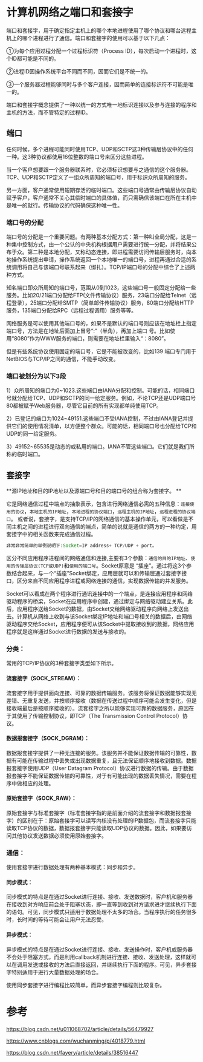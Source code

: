 # 计算机网络之端口和套接字

端口和套接字，用于确定指定主机上的哪个本地进程使用了哪个协议和哪台远程主机上的哪个进程进行了通信。端口和套接字的使用可以基于以下几点：

①为每个应用过程分配一个过程标识符（Process ID），每次启动一个进程时，这个ID都可能是不同的。

②进程ID因操作系统平台不同而不同，因而它们是不统一的。

③一个服务器过程能够同时与多个客户连接，因而简单的连接标识符不可能是唯一的。

端口和套接字概念提供了一种以统一的方式唯一地标识连接以及参与连接的程序和主机的方法，而不管特定的过程ID。

## 端口

任何时候，多个进程可能同时使用TCP、UDP和SCTP这3种传输层协议中的任何一种。这3种协议都使用16位整数的端口号来区分这些进程。

当一个客户想要跟一个服务器联系时，它必须标识想要与之通信的这个服务器。TCP、UDP和SCTP定义了一组众所周知的端口号，用于标识众所周知的服务。

另一方面，客户通常使用短期存活的临时端口。这些端口号通常由传输层协议自动赋予客户，客户通常不关心其临时端口的具体值，而只需确信该端口在所在主机中是唯一的就行。传输协议的代码确保这种唯一性。

### 端口号的分配

端口号的分配是一个重要问题。有两种基本分配方式：第一种叫全局分配，这是一种集中控制方式，由一个公认的中央机构根据用户需要进行统一分配，并将结果公布于众。第二种是本地分配，又称动态连接，即进程需要访问传输层服务时，向本地操作系统提出申请，操作系统返回一个本地唯一的端口号，进程再通过合适的系统调用将自己与该端口号联系起来（绑扎）。TCP/IP端口号的分配中综合了上述两种方式。

知名端口即众所周知的端口号，范围从0到1023，这些端口号一般固定分配给一些服务。比如20/21端口分配给FTP(文件传输协议）服务，23端口分配给Telnet（远程登录），25端口分配给SMTP（简单邮件传输协议）服务，80端口分配给HTTP服务，135端口分配给RPC（远程过程调用）服务等等。

网络服务是可以使用其他端口号的，如果不是默认的端口号则应该在地址栏上指定端口号，方法是在地址后面加上冒号“:”（半角），再加上端口 号。比如使用“8080”作为WWW服务的端口，则需要在地址栏里输入“：8080”。

但是有些系统协议使用固定的端口号，它是不能被改变的，比如139 端口专门用于NetBIOS与TCP/IP之间的通信，不能手动改变。

### 端口被划分为以下3段

1）众所周知的端口为0~1023.这些端口由IANA分配和控制。可能的话，相同端口号就分配给TCP、UDP和SCTP的同一给定服务。例如，不论TCP还是UDP端口号80都被赋予Web服务器，尽管它目前的所有实现都单纯使用TCP。

2）已登记的端口为1024~49151.这些端口不受IANA控制，不过由IANA登记并提供它们的使用情况清单，以方便整个群众。可能的话，相同端口号也分配给TCP和UDP的同一给定服务。

3）49152~65535是动态的或私用的端口。IANA不管这些端口。它们就是我们所称的临时端口。



## 套接字

**源IP地址和目的IP地址以及源端口号和目的端口号的组合称为套接字。 **

​	它是网络通信过程中端点的抽象表示，包含进行网络通信必需的五种信息：`连接使用的协议`，`本地主机的IP地址`，`本地进程的协议端口`，`远程主机的IP地址`，`远程进程的协议端口`。
	或者说，套接字，是支持TCP/IP的网络通信的基本操作单元，可以看做是不同主机之间的进程进行双向通信的端点，简单的说就是通信的两方的一种约定，用套接字中的相关函数来完成通信过程。

```java
非常非常简单的举例说明下:Socket=IP address+ TCP/UDP + port。
```

​	区分不同应用程序进程间的网络通信和连接,主要有3个参数：`通信的目的IP地址`、`使用的传输层协议(TCP或UDP)`和`使用的端口号`。Socket原意是 “插座”。通过将这3个参数结合起来，与一个“插座”Socket绑定，应用层就可以和传输层通过套接字接口，区分来自不同应用程序进程或网络连接的通信，实现数据传输的并发服务。

​	Socket可以看成在两个程序进行通讯连接中的一个端点，是连接应用程序和网络驱动程序的桥梁，Socket在应用程序中创建，通过绑定与网络驱动建立关系。此后，应用程序送给Socket的数据，由Socket交给网络驱动程序向网络上发送出去。计算机从网络上收到与该Socket绑定IP地址和端口号相关的数据后，由网络驱动程序交给Socket，应用程序便可从该Socket中提取接收到的数据，网络应用程序就是这样通过Socket进行数据的发送与接收的。

### 分类：

常用的TCP/IP协议的3种套接字类型如下所示。

#### 流套接字（SOCK_STREAM）：

流套接字用于提供面向连接、可靠的数据传输服务。该服务将保证数据能够实现无差错、无重复发送，并按顺序接收（数据在传送过程中顺序可能会发生变化，但是接收端最后是按顺序接收的）。流套接字之所以能够实现可靠的数据服务，原因在于其使用了传输控制协议，即TCP（The Transmission Control Protocol）协议。

#### 数据报套接字（SOCK_DGRAM）：

数据报套接字提供了一种无连接的服务。该服务并不能保证数据传输的可靠性，数据有可能在传输过程中丢失或出现数据重复，且无法保证顺序地接收到数据。数据报套接字使用UDP（User Datagram Protocol）协议进行数据的传输。由于数据报套接字不能保证数据传输的可靠性，对于有可能出现的数据丢失情况，需要在程序中做相应的处理。

#### 原始套接字（SOCK_RAW）：

原始套接字与标准套接字（标准套接字指的是前面介绍的流套接字和数据报套接字）的区别在于：原始套接字可以读写内核没有处理的IP数据包，而流套接字只能读取TCP协议的数据，数据报套接字只能读取UDP协议的数据。因此，如果要访问其他协议发送数据必须使用原始套接字。

### 通信：

使用套接字进行数据处理有两种基本模式：同步和异步。

#### 同步模式：

同步模式的特点是在通过Socket进行连接、接收、发送数据时，客户机和服务器在接收到对方响应前会处于阻塞状态，即一直等到收到对方请求进才继续执行下面的语句。可见，同步模式只适用于数据处理不太多的场合。当程序执行的任务很多时，长时间的等待可能会让用户无法忍受。

#### 异步模式：

异步模式的特点是在通过Socket进行连接、接收、发送操作时，客户机或服务器不会处于阻塞方式，而是利用callback机制进行连接、接收、发送处理，这样就可以在调用发送或接收的方法后直接返回，并继续执行下面的程序。可见，异步套接字特别适用于进行大量数据处理的场合。

使用同步套接字进行编程比较简单，而异步套接字编程则比较复杂。



# 参考

https://blog.csdn.net/u011068702/article/details/56479927

https://www.cnblogs.com/wuchanming/p/4018779.html

https://blog.csdn.net/fayery/article/details/38516447




